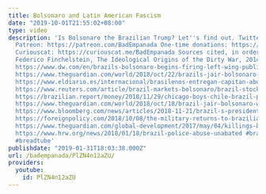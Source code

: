 ```yaml
---
title: Bolsonaro and Latin American Fascism
date: "2019-10-01T21:55:02+08:00"
type: video
description: 'Is Bolsonaro the Brazilian Trump? Let''s find out. Twitter: https://twitter.com/BadEmpanada
  Patreon: https://patreon.com/BadEmpanada One-time donations: https://ko-fi.com/badempanada
  Curiouscat: https://curiouscat.me/BadEmpanada Sources cited, in order of appearance:
  Federico Finchelstein, The Ideological Origins of the Dirty War, 2014. https://www.icslatam.com/bolsonaro-sent-a-glowing-letter-about-pinochet?lang=en
  https://www.dw.com/en/brazils-bolsonaro-begins-firing-left-wing-public-servants/a-46954389
  https://www.theguardian.com/world/2018/oct/22/brazils-jair-bolsonaro-says-he-would-put-army-on-streets-to-fight
  https://www.eldiario.es/internacional/brasilenos-entregan-capitan-abogaba-Congreso_0_822768260.html
  https://www.reuters.com/article/brazil-markets-bolsonaro/brazil-stock-market-hits-record-high-on-bolsonaros-potential-reforms-idUSL1N1Z41AO
  https://brazilian.report/money/2018/11/29/chicago-boys-chile-brazil-paulo-guedes/
  https://www.theguardian.com/world/2018/oct/18/brazil-jair-bolsonaro-whatsapp-fake-news-campaign
  https://www.bloomberg.com/news/articles/2018-11-21/brazil-s-president-elect-gets-first-reality-check-from-congress
  https://foreignpolicy.com/2018/10/08/the-military-returns-to-brazilian-politics-bolsonaro/
  https://www.theguardian.com/global-development/2017/may/04/killings-brazilian-police-human-rights-crisis-un-review
  https://www.hrw.org/news/2018/01/18/brazil-police-abuse-unabated #brazil #bolsonaro
  #breadtube'
publishdate: "2019-01-31T18:03:38.000Z"
url: /badempanada/PlZN4n12aZU/
providers:
  youtube:
    id: PlZN4n12aZU
---
```

